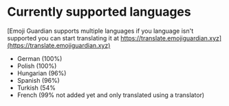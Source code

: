 # Currently supported languages

[Emoji Guardian supports multiple languages if you language isn't supported you can start translating it at https://translate.emojiguardian.xyz](https://translate.emojiguardian.xyz)

* German (100%)
* Polish (100%)
* Hungarian (96%)
* Spanish (96%)
* Turkish (54%
* French (99% not added yet and only translated using a translator)
